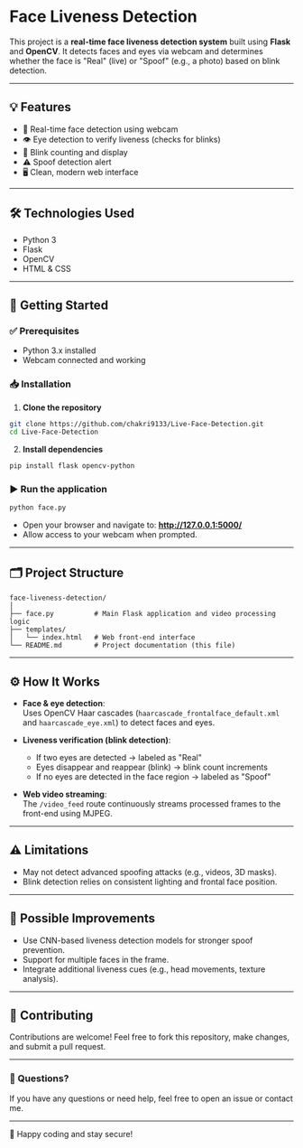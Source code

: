 # Face Liveness Detection

This project is a **real-time face liveness detection system** built using **Flask** and **OpenCV**. It detects faces and eyes via webcam and determines whether the face is "Real" (live) or "Spoof" (e.g., a photo) based on blink detection.

---

## 💡 Features

- 🎥 Real-time face detection using webcam
- 👁️ Eye detection to verify liveness (checks for blinks)
- 🔄 Blink counting and display
- ⚠️ Spoof detection alert
- 🖥️ Clean, modern web interface

---

## 🛠️ Technologies Used

- Python 3
- Flask
- OpenCV
- HTML & CSS

---

## 🚀 Getting Started

### ✅ Prerequisites

- Python 3.x installed
- Webcam connected and working

### 📥 Installation

1. **Clone the repository**

```bash
git clone https://github.com/chakri9133/Live-Face-Detection.git
cd Live-Face-Detection
```

2. **Install dependencies**

```bash
pip install flask opencv-python
```

### ▶️ Run the application

```bash
python face.py
```

- Open your browser and navigate to: **http://127.0.0.1:5000/**
- Allow access to your webcam when prompted.

---

## 🗂️ Project Structure

```
face-liveness-detection/
│
├── face.py          # Main Flask application and video processing logic
├── templates/
│   └── index.html   # Web front-end interface
└── README.md        # Project documentation (this file)
```

---

## ⚙️ How It Works

- **Face & eye detection**:  
  Uses OpenCV Haar cascades (`haarcascade_frontalface_default.xml` and `haarcascade_eye.xml`) to detect faces and eyes.

- **Liveness verification (blink detection)**:  
  - If two eyes are detected → labeled as "Real"
  - Eyes disappear and reappear (blink) → blink count increments
  - If no eyes are detected in the face region → labeled as "Spoof"

- **Web video streaming**:  
  The `/video_feed` route continuously streams processed frames to the front-end using MJPEG.

---

## ⚠️ Limitations

- May not detect advanced spoofing attacks (e.g., videos, 3D masks).
- Blink detection relies on consistent lighting and frontal face position.

---

## 🌟 Possible Improvements

- Use CNN-based liveness detection models for stronger spoof prevention.
- Support for multiple faces in the frame.
- Integrate additional liveness cues (e.g., head movements, texture analysis).

---

## 🤝 Contributing

Contributions are welcome! Feel free to fork this repository, make changes, and submit a pull request.

---

### 💬 Questions?

If you have any questions or need help, feel free to open an issue or contact me.

---

🚀 Happy coding and stay secure!
